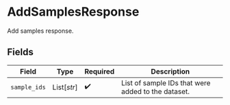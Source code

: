# AddSamplesResponse

Add samples response.


## Fields

| Field                                              | Type                                               | Required                                           | Description                                        |
| -------------------------------------------------- | -------------------------------------------------- | -------------------------------------------------- | -------------------------------------------------- |
| `sample_ids`                                       | List[*str*]                                        | :heavy_check_mark:                                 | List of sample IDs that were added to the dataset. |